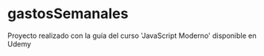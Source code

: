 # gastosSemanales
Proyecto realizado con la guía del curso 'JavaScript Moderno' disponible en Udemy
